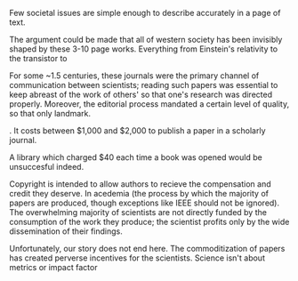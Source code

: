 
Few societal issues are simple enough to describe accurately in a page of text.


The argument could be made that all of western society has been invisibly shaped by these 3-10 page works. Everything from Einstein's relativity to the transistor to 


For some ~1.5 centuries, these journals were the primary channel of communication between scientists; reading such papers was essential to keep abreast of the work of others' so that one's research was directed properly. Moreover, the editorial process mandated a certain level of quality, so that only landmark.


. It costs between $1,000 and $2,000 to publish a paper in a scholarly journal.

A library which charged $40 each time a book was opened would be unsuccesful indeed. 

Copyright is intended to allow authors to recieve the compensation and credit they deserve. In acedemia (the process by which the majority of papers are produced, though exceptions like IEEE should not be ignored). The overwhelming majority of scientists are not directly funded by the consumption of the work they produce; the scientist profits only by the wide dissemination of their findings. 


Unfortunately, our story does not end here. The commoditization of papers has created perverse incentives for the scientists.   Science isn't about metrics or impact factor


